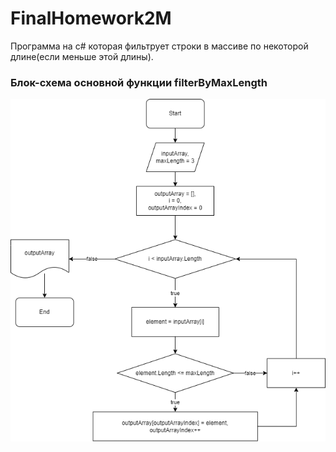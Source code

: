 # FinalHomework2M

Программа на c# которая фильтрует строки в массиве по некоторой длине(если меньше этой длины).
### Блок-схема основной функции filterByMaxLength

![блок схема](блок-схема.png)
